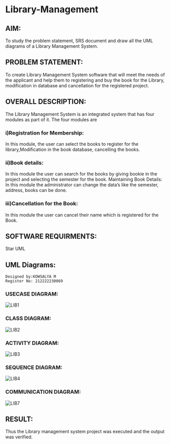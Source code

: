 # Library-Management
## AIM:
To study the problem statement, SRS document and draw all the UML diagrams of a Library Management System.
## PROBLEM STATEMENT:
To create Library Management System software that will meet the needs of the applicant
and help them to registering and buy the book for the Library, modification in database and
cancellation for the registered project.
## OVERALL DESCRIPTION:
The Library Management System is an integrated system that has four modules as part of
it. The four modules are
### i)Registration for Membership:
In this module, the user can select the books to register for the library,Modification in the book
database, cancelling the books.
### ii)Book details:
In this module the user can search for the books by giving bookie in the project and selecting
the semester for the book.
Maintaining Book Details:
In this module the administrator can change the data’s like the semester, address, books can be
done.
### iii)Cancellation for the Book:
In this module the user can cancel their name which is registered for the Book.
## SOFTWARE REQUIRMENTS:
Star UML
## UML Diagrams:
```
Designed by:KOWSALYA M
Register No: 212222230069
```
### USECASE DIAGRAM:
![LIB1](https://github.com/Kowsalyasathya/Library-Management/assets/118671457/b2421b6f-e9fa-48aa-9bd1-19ec9c4b04d8)

### CLASS DIAGRAM:
![LIB2](https://github.com/Kowsalyasathya/Library-Management/assets/118671457/431f305c-dc1a-4b5d-b0f0-174870577a67)

### ACTIVITY DIAGRAM:
![LIB3](https://github.com/Kowsalyasathya/Library-Management/assets/118671457/b0683f04-a8b9-4f54-b379-dffbd52d591a)

### SEQUENCE DIAGRAM:
![LIB4](https://github.com/Kowsalyasathya/Library-Management/assets/118671457/312d4b6c-a662-4b4d-a817-b7b4a6af7b5c)

### COMMUNICATION DIAGRAM:
![LIB7](https://github.com/Kowsalyasathya/Library-Management/assets/118671457/f13a73b1-6356-45e2-bcff-06701376fca7)
## RESULT:

Thus the Library management system project was executed and the output was verified.
